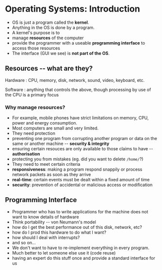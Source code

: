 # Operating Systems: Introduction

 - OS is just a program called the **kernel**.
 - Anything in the OS is done by a program.
 - A kernel's purpose is to
  - manage **resources** of the computer
  - provide the programmer with a useable **programming interface** to access those resources
 - The interface (GUI we see) is **not part of the OS**.

## Resources -- what are they?
Hardware
: CPU, memory, disk, network, sound, video, keyboard, etc.

Software
: anything that controls the above, though processing by use of the CPU is a primary focus

### Why manage resources?
 - For example, mobile phones have strict limitations on memory, CPU, power and energy consumption.
 - Most computers are small and very limited.
 - They need protection
  - preventing one program from corrupting another program or data on the same or another machine -- **security & integrity**
  - ensuring certain resouces are only available to those claims to have -- **authorisation**
  - protecting you from mistakes (eg. did you want to delete `/home/`?)
 - They need to meet certain criteria
  - **responsiveness**: making a program respond snappily or process network packets as soon as they arrive
  - **real-time**: certain events must be dealt within a fixed amount of time
  - **security**: prevention of accidental or malicious access or modification

## Programming Interface
 - Programmer who has to write applications for the machine does not want to know details of hardware
 - Think portability -- von Neumann's model
  - how do I get the best performance out of this disk, network, etc?
  - how do I prod this hardware to do what I want?
  - how should I deal with interrupts?
  - and so on...
 - We don't want to have to re-implement everything in every program.
 - Much better to let someone else use it (code reuse)
  - having an expert do this stuff once and provide a standard interface for us
